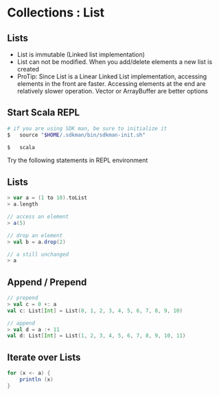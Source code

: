 <link rel='stylesheet' href='../assets/css/main.css'/>

# Collections : List

## Lists

* List is immutable (Linked list implementation)
* List can not be modified. When you add/delete elements a new list is created
* ProTip: Since List is a Linear Linked List implementation, accessing elements in the front are faster. Accessing elements at the end are relatively slower operation. Vector or ArrayBuffer are better options

## Start Scala REPL

```bash
# if you are using SDK man, be sure to initialize it 
$   source "$HOME/.sdkman/bin/sdkman-init.sh"
```

```bash
$   scala
```

Try the following statements in REPL environment

## Lists

```scala
> var a = (1 to 10).toList
> a.length

// access an element
> a(5)

// drop an element
> val b = a.drop(2)

// a still unchanged
> a
```

## Append / Prepend

```scala
// prepend
> val c = 0 +: a
val c: List[Int] = List(0, 1, 2, 3, 4, 5, 6, 7, 8, 9, 10)

// append
> val d = a :+ 11
val d: List[Int] = List(1, 2, 3, 4, 5, 6, 7, 8, 9, 10, 11)
```

## Iterate over Lists

```scala
for (x <- a) {
    println (x)
}
```